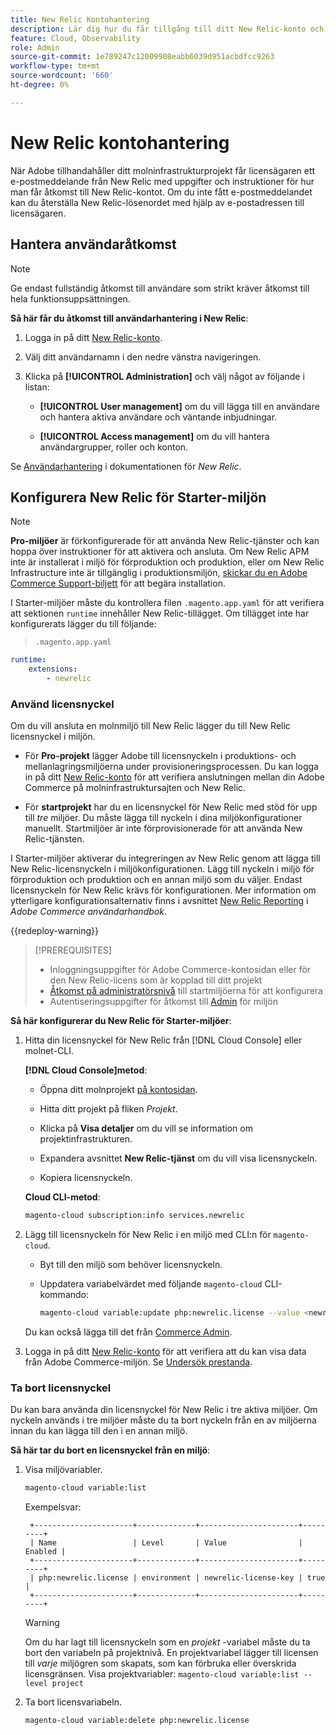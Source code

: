 ```yaml
---
title: New Relic Kontohantering
description: Lär dig hur du får tillgång till ditt New Relic-konto och hanterar åtkomst, integrering och verktygshantering för ditt Adobe Commerce i molninfrastrukturprojekt.
feature: Cloud, Observability
role: Admin
source-git-commit: 1e789247c12009908eabb6039d951acbdfcc9263
workflow-type: tm+mt
source-wordcount: '660'
ht-degree: 0%

---
```


# New Relic kontohantering

När Adobe tillhandahåller ditt molninfrastrukturprojekt får licensägaren ett e-postmeddelande från New Relic med uppgifter och instruktioner för hur man får åtkomst till New Relic-kontot. Om du inte fått e-postmeddelandet kan du återställa New Relic-lösenordet med hjälp av e-postadressen till licensägaren.

## Hantera användaråtkomst

>[!NOTE]
>
>Ge endast fullständig åtkomst till användare som strikt kräver åtkomst till hela funktionsuppsättningen.

**Så här får du åtkomst till användarhantering i New Relic**:

1. Logga in på ditt [New Relic-konto](https://login.newrelic.com/login).

1. Välj ditt användarnamn i den nedre vänstra navigeringen.

1. Klicka på **[!UICONTROL Administration]** och välj något av följande i listan:

   - **[!UICONTROL User management]** om du vill lägga till en användare och hantera aktiva användare och väntande inbjudningar.

   - **[!UICONTROL Access management]** om du vill hantera användargrupper, roller och konton.

Se [Användarhantering](https://docs.newrelic.com/docs/accounts/accounts-billing/new-relic-one-user-management/user-management-ui-and-tasks/) i dokumentationen för _New Relic_.

## Konfigurera New Relic för Starter-miljön

>[!NOTE]
>
>**Pro-miljöer** är förkonfigurerade för att använda New Relic-tjänster och kan hoppa över instruktioner för att aktivera och ansluta. Om New Relic APM inte är installerat i miljö för förproduktion och produktion, eller om New Relic Infrastructure inte är tillgänglig i produktionsmiljön, [skickar du en Adobe Commerce Support-biljett](https://experienceleague.adobe.com/docs/commerce-knowledge-base/kb/help-center-guide/magento-help-center-user-guide.html#submit-ticket) för att begära installation.

I Starter-miljöer måste du kontrollera filen `.magento.app.yaml` för att verifiera att sektionen `runtime` innehåller New Relic-tillägget. Om tillägget inte har konfigurerats lägger du till följande:

> `.magento.app.yaml`

```yaml
runtime:
    extensions:
        - newrelic
```

### Använd licensnyckel

Om du vill ansluta en molnmiljö till New Relic lägger du till New Relic licensnyckel i miljön.

- För **Pro-projekt** lägger Adobe till licensnyckeln i produktions- och mellanlagringsmiljöerna under provisioneringsprocessen. Du kan logga in på ditt [New Relic-konto](https://login.newrelic.com/login) för att verifiera anslutningen mellan din Adobe Commerce på molninfrastruktursajten och New Relic.

- För **startprojekt** har du en licensnyckel för New Relic med stöd för upp till _tre_ miljöer. Du måste lägga till nyckeln i dina miljökonfigurationer manuellt. Startmiljöer är inte förprovisionerade för att använda New Relic-tjänsten.

I Starter-miljöer aktiverar du integreringen av New Relic genom att lägga till New Relic-licensnyckeln i miljökonfigurationen. Lägg till nyckeln i miljö för förproduktion och produktion och en annan miljö som du väljer. Endast licensnyckeln för New Relic krävs för konfigurationen. Mer information om ytterligare konfigurationsalternativ finns i avsnittet [New Relic Reporting](https://experienceleague.adobe.com/docs/commerce-admin/config/general/new-relic-reporting.html) i _Adobe Commerce användarhandbok_.

{{redeploy-warning}}

>[!PREREQUISITES]
>
>- Inloggningsuppgifter för Adobe Commerce-kontosidan eller för den New Relic-licens som är kopplad till ditt projekt
>- [Åtkomst på administratörsnivå](../project/user-access.md) till startmiljöerna för att konfigurera
>- Autentiseringsuppgifter för åtkomst till [Admin](https://experienceleague.adobe.com/docs/commerce-admin/systems/user-accounts/permissions.html) för miljön

**Så här konfigurerar du New Relic för Starter-miljöer**:

1. Hitta din licensnyckel för New Relic från [!DNL Cloud Console] eller molnet-CLI.

   **[!DNL Cloud Console]metod**:

   - Öppna ditt molnprojekt [på kontosidan](https://accounts.magento.cloud/user).

   - Hitta ditt projekt på fliken _Projekt_.

   - Klicka på **Visa detaljer** om du vill se information om projektinfrastrukturen.

   - Expandera avsnittet **New Relic-tjänst** om du vill visa licensnyckeln.

   - Kopiera licensnyckeln.

   **Cloud CLI-metod**:

   ```bash
   magento-cloud subscription:info services.newrelic
   ```

1. Lägg till licensnyckeln för New Relic i en miljö med CLI:n för `magento-cloud`.

   - Byt till den miljö som behöver licensnyckeln.
   - Uppdatera variabelvärdet med följande `magento-cloud` CLI-kommando:

     ```bash
     magento-cloud variable:update php:newrelic.license --value <newrelic-license-key>
     ```

   Du kan också lägga till det från [Commerce Admin](https://experienceleague.adobe.com/docs/commerce-admin/start/reporting/new-relic-reporting.html#step-3%3A-configure-your-store).

1. Logga in på ditt [New Relic-konto](https://login.newrelic.com/login) för att verifiera att du kan visa data från Adobe Commerce-miljön. Se [Undersök prestanda](investigate-performance.md).

### Ta bort licensnyckel

Du kan bara använda din licensnyckel för New Relic i tre aktiva miljöer. Om nyckeln används i tre miljöer måste du ta bort nyckeln från en av miljöerna innan du kan lägga till den i en annan miljö.

**Så här tar du bort en licensnyckel från en miljö**:

1. Visa miljövariabler.

   ```bash
   magento-cloud variable:list
   ```

   Exempelsvar:

   ```
    +----------------------+-------------+----------------------+---------+
    | Name                 | Level       | Value                | Enabled |
    +----------------------+-------------+----------------------+---------+
    | php:newrelic.license | environment | newrelic-license-key | true    |
    +----------------------+-------------+----------------------+---------+
   ```

   >[!WARNING]
   >
   >Om du har lagt till licensnyckeln som en _projekt_ -variabel måste du ta bort den variabeln på projektnivå. En projektvariabel lägger till licensen till _varje_ miljögren som skapats, som kan förbruka eller överskrida licensgränsen. Visa projektvariabler: `magento-cloud variable:list --level project`

1. Ta bort licensvariabeln.

   ```bash
   magento-cloud variable:delete php:newrelic.license
   ```
